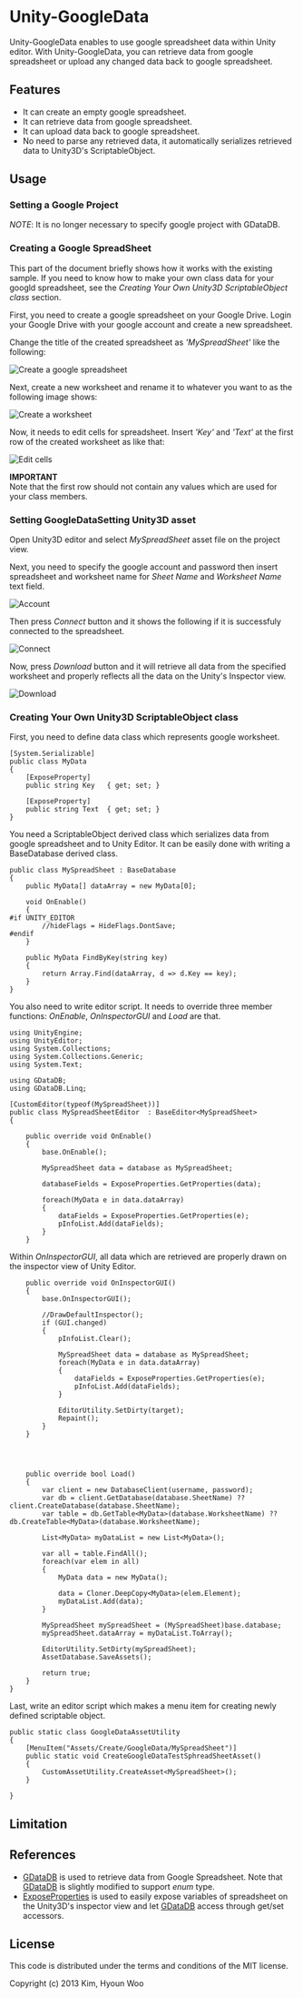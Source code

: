 Unity-GoogleData
================

Unity-GoogleData enables to use google spreadsheet data within Unity editor. With Unity-GoogleData, you can retrieve data from google spreadsheet or upload any changed data back to google spreadsheet. 


Features
--------
* It can create an empty google spreadsheet.
* It can retrieve data from google spreadsheet.
* It can upload data back to google spreadsheet.
* No need to parse any retrieved data, it automatically serializes retrieved data to Unity3D's ScriptableObject.


Usage
-----


### Setting a Google Project

*NOTE*: It is no longer necessary to specify google project with GDataDB.

### Creating a Google SpreadSheet

This part of the document briefly shows how it works with the existing sample. If you need to know how to make your own class data for your googld spreadsheet, see the *Creating Your Own Unity3D ScriptableObject class* section.

First, you need to create a google spreadsheet on your Google Drive. Login your Google Drive with your google account and create a new spreadsheet.

Change the title of the created spreadsheet as *'MySpreadSheet'* like the following:

![Create a google spreadsheet](./images/gdata_title.png "Google Spreadsheet")

Next, create a new worksheet and rename it to whatever you want to as the following image shows:

![Create a worksheet](./images/gdata_worksheet.png "Google Worksheet")

Now, it needs to edit cells for spreadsheet. Insert *'Key'* and *'Text'* at the first row of the created worksheet as like that:

![Edit cells](./images/gdata_cells.png)

**IMPORTANT** <br>
Note that the first row should not contain any values which are used for your class members.

### Setting GoogleDataSetting Unity3D asset

Open Unity3D editor and select *MySpreadSheet* asset file on the project view. 

Next, you need to specify the google account and password then insert spreadsheet and worksheet name for *Sheet Name* and *Worksheet Name* text field. 

![Account](./images/connect.png "Google Account")

Then press *Connect* button and it shows the following if it is successfuly connected to the spreadsheet.

![Connect](./images/connect02.png "Google Connect")

Now, press *Download* button and it will retrieve all data from the specified worksheet and properly reflects all the data on the Unity's Inspector view.

![Download](./images/download.png "Google Download")


### Creating Your Own Unity3D ScriptableObject class

First, you need to define data class which represents google worksheet.

    [System.Serializable]
    public class MyData
    {
	    [ExposeProperty]
	    public string Key	{ get; set; }
	
	    [ExposeProperty]
	    public string Text	{ get; set; }	
    }


You need a ScriptableObject derived class which serializes data from google spreadsheet and to Unity Editor. It can be easily done with writing a BaseDatabase derived class.

	public class MySpreadSheet : BaseDatabase 
	{
		public MyData[] dataArray = new MyData[0];
		
		void OnEnable()
		{
	#if UNITY_EDITOR
			//hideFlags = HideFlags.DontSave;
	#endif
		}
		
		public MyData FindByKey(string key)
		{
			return Array.Find(dataArray, d => d.Key == key);
		}
	}


You also need to write editor script. It needs to override three member functions: *OnEnable*, *OnInspectorGUI* and *Load* are that.


	using UnityEngine;
	using UnityEditor;
	using System.Collections;
	using System.Collections.Generic;
	using System.Text;

	using GDataDB;
	using GDataDB.Linq;

	[CustomEditor(typeof(MySpreadSheet))]
	public class MySpreadSheetEditor  : BaseEditor<MySpreadSheet>
	{
		
		public override void OnEnable()
		{
			base.OnEnable();
			
			MySpreadSheet data = database as MySpreadSheet;
			
			databaseFields = ExposeProperties.GetProperties(data);
			
			foreach(MyData e in data.dataArray)
			{
			    dataFields = ExposeProperties.GetProperties(e);
				pInfoList.Add(dataFields);
			}
		}
		

Within *OnInspectorGUI*, all data which are retrieved are properly drawn on the inspector view of Unity Editor.

		public override void OnInspectorGUI()
		{
			base.OnInspectorGUI();
			
			//DrawDefaultInspector();
			if (GUI.changed)
			{
				pInfoList.Clear();
				
				MySpreadSheet data = database as MySpreadSheet;
				foreach(MyData e in data.dataArray)
				{
					dataFields = ExposeProperties.GetProperties(e);
					pInfoList.Add(dataFields);
				}
				
				EditorUtility.SetDirty(target);
				Repaint();
			}
		}
		



		public override bool Load()
		{
			var client = new DatabaseClient(username, password);		
			var db = client.GetDatabase(database.SheetName) ?? client.CreateDatabase(database.SheetName);	
			var table = db.GetTable<MyData>(database.WorksheetName) ?? db.CreateTable<MyData>(database.WorksheetName);
			
			List<MyData> myDataList = new List<MyData>();
			
			var all = table.FindAll();						
			foreach(var elem in all)
			{
				MyData data = new MyData();
				
				data = Cloner.DeepCopy<MyData>(elem.Element);
				myDataList.Add(data);
			}
						
			MySpreadSheet mySpreadSheet = (MySpreadSheet)base.database;
			mySpreadSheet.dataArray = myDataList.ToArray();
			
			EditorUtility.SetDirty(mySpreadSheet);
			AssetDatabase.SaveAssets();
			
			return true;
		}
	}


Last, write an editor script which makes a menu item for creating newly defined scriptable object.

	public static class GoogleDataAssetUtility
	{
		[MenuItem("Assets/Create/GoogleData/MySpreadSheet")]
		public static void CreateGoogleDataTestSphreadSheetAsset()
		{
			CustomAssetUtility.CreateAsset<MySpreadSheet>();
		}
		
	}


Limitation
----------



References
----------
* [GDataDB](https://github.com/mausch/GDataDB) is used to retrieve data from Google Spreadsheet. Note that [GDataDB](https://github.com/mausch/GDataDB) is slightly modified to support *enum* type.
* [ExposeProperties](http://wiki.unity3d.com/index.php/Expose_properties_in_inspector) is used to easily expose variables of spreadsheet on the Unity3D's inspector view and let [GDataDB](https://github.com/mausch/GDataDB) access through get/set accessors.


License
-------

This code is distributed under the terms and conditions of the MIT license.

Copyright (c) 2013 Kim, Hyoun Woo